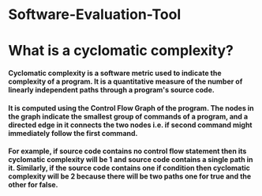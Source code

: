 # Software-Evaluation-Tool

# What is a cyclomatic complexity?

#### Cyclomatic complexity is a software metric used to indicate the complexity of a program. It is a quantitative measure of the number of linearly independent paths through a program's source code.

#### It is computed using the Control Flow Graph of the program. The nodes in the graph indicate the smallest group of commands of a program, and a directed edge in it connects the two nodes i.e. if second command might immediately follow the first command. 

#### For example, if source code contains no control flow statement then its cyclomatic complexity will be 1 and source code contains a single path in it. Similarly, if the source code contains one if condition then cyclomatic complexity will be 2 because there will be two paths one for true and the other for false. 
